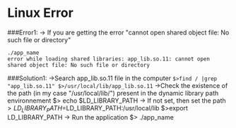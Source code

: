 # Linux Error

###Error1:
-> If you are getting the error "cannot open shared object file: No such file or directory"
  ```
  ./app_name
  error while loading shared libraries: app_lib.so.11: cannot open shared object file: No such file or directory
  ```

###Solution1:
->Search app_lib.so.11 file in the computer 
    ```
    $>find / |grep "app_lib.so.11"
    $>/usr/local/lib/app_lib.so.11
    ```
->Check the existence of the path (in my case "/usr/local/lib/") present in the dynamic library path environnement 
  $> echo $LD_LIBRARY_PATH
 -> If not set, then set the path 
  $>LD_LIBRARY_PATH=$LD_LIBRARY_PATH:/usr/local/lib
  $>export LD_LIBRARY_PATH
-> Run the application
  $> ./app_name
